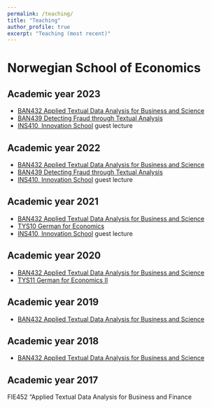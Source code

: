 ```yaml
---
permalink: /teaching/
title: "Teaching"
author_profile: true
excerpt: "Teaching (most recent)"
---
```


# Norwegian School of Economics
## Academic year 2023

- [BAN432 Applied Textual Data Analysis for Business and Science](https://www.nhh.no/en/courses/applied-textual-data-analysis-for-business-and-finance/)
- [BAN439 Detecting Fraud through Textual Analysis](https://www.nhh.no/en/courses/detecting-fraud-through-textual-analysis/)
- [INS410, Innovation School](https://www.nhh.no/en/courses/innovation-school/) guest lecture

## Academic year 2022

- [BAN432 Applied Textual Data Analysis for Business and Science](https://www.nhh.no/en/courses/applied-textual-data-analysis-for-business-and-finance/)
- [BAN439 Detecting Fraud through Textual Analysis](https://www.nhh.no/en/courses/detecting-fraud-through-textual-analysis/)
- [INS410, Innovation School](https://www.nhh.no/en/courses/innovation-school/) guest lecture

## Academic year 2021

- [BAN432 Applied Textual Data Analysis for Business and Science](https://www.nhh.no/en/courses/applied-textual-data-analysis-for-business-and-finance/)
- [TYS10 German for Economics](https://www.nhh.no/emner/tysk-okonomisk-sprak/)
- [INS410, Innovation School](https://www.nhh.no/en/courses/innovation-school/) guest lecture

## Academic year 2020

- [BAN432 Applied Textual Data Analysis for Business and Science](https://www.nhh.no/en/courses/applied-textual-data-analysis-for-business-and-finance/)
- [TYS11 German for Economics II](https://www.nhh.no/emner/tysk-okonomisk-sprak-ii/)

## Academic year 2019

- [BAN432 Applied Textual Data Analysis for Business and Science](https://www.nhh.no/en/courses/applied-textual-data-analysis-for-business-and-finance/)

## Academic year 2018

- [BAN432 Applied Textual Data Analysis for Business and Science](https://www.nhh.no/en/courses/applied-textual-data-analysis-for-business-and-finance/)

## Academic year 2017
FIE452 “Applied Textual Data Analysis for Business and Finance
